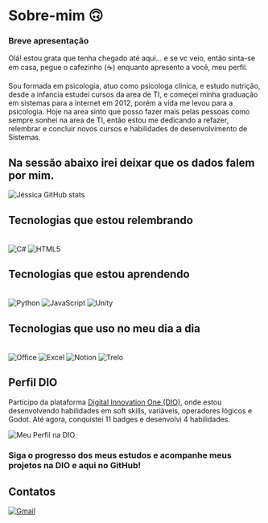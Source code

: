 # Sobre-mim 🙃
### Breve apresentação

Olá! estou grata que tenha chegado até aqui... e se vc veio, então sinta-se em casa, pegue o cafezinho (☕) enquanto apresento a você, meu perfil.
 
 Sou formada em psicologia, atuo como psicologa clinica, e estudo nutrição, desde a infancia estudei cursos da area de TI, e começei minha graduação em sistemas para a internet em 2012, porém a vida me levou para a psicologia. Hoje na area sinto que posso fazer mais pelas pessoas como sempre sonhei na area de TI, então estou me dedicando a refazer, relembrar e concluir novos cursos e habilidades de desenvolvimento de Sistemas. 

## Na sessão abaixo irei deixar que os dados falem por mim. 
 ![Jéssica GitHub stats](https://github-readme-stats.vercel.app/api?username=jessicaleticia&theme=rose&show_icons=true)

 ## Tecnologias que estou relembrando
 <div style="display:inline_block"><br/>
   <img align="center" alt="C#" src="https://img.shields.io/badge/C%23-239120?style=for-the-badge&logo=c-sharp&logoColor=white"/>
   <img align="center" alt="HTML5" src="https://img.shields.io/badge/HTML5-E34F26?style=for-the-badge&logo=html5&logoColor=white"/>

   ## Tecnologias que estou aprendendo
 <div style="display:inline_block"><br/>
   <img align="center" alt="Python" src="https://img.shields.io/badge/Python-14354C?style=for-the-badge&logo=python&logoColor=white"/>
   <img align="center" alt="JavaScript" src="https://img.shields.io/badge/JavaScript-323330?style=for-the-badge&logo=javascript&logoColor=F7DF1E"/>
     <img align="center" alt="Unity" src="https://img.shields.io/badge/Unity-100000?style=for-the-badge&logo=unity&logoColor=white"/>

   ## Tecnologias que uso no meu dia a dia
<div style="display:inline_block"><br/>
   <img align="center" alt="Office" src="https://img.shields.io/badge/Microsoft_Office-D83B01?style=for-the-badge&logo=microsoft-office&logoColor=white"/>
   <img align="center" alt="Excel" src="https://img.shields.io/badge/Microsoft_Excel-217346?style=for-the-badge&logo=microsoft-excel&logoColor=white"/>
     <img align="center" alt="Notion" src="https://img.shields.io/badge/Notion-000000?style=for-the-badge&logo=notion&logoColor=white"/>
     <img align="center" alt="Trelo" src="https://img.shields.io/badge/Trello-0052CC?style=for-the-badge&logo=trello&logoColor=white"/>
     
 ## Perfil DIO

Participo da plataforma [Digital Innovation One (DIO)](https://www.dio.me/users/jessica_leticia15), onde estou desenvolvendo habilidades em soft skills, variáveis, operadores lógicos e Godot. Até agora, conquistei 11 badges e desenvolvi 4 habilidades.

![Meu Perfil na DIO](link_para_a_imagem)

### Siga o progresso dos meus estudos e acompanhe meus projetos na DIO e aqui no GitHub!

 ## Contatos
[![Gmail](https://img.shields.io/badge/Gmail-D14836?style=for-the-badge&logo=gmail&logoColor=white)](jessica.leticia15@gmail.com)
